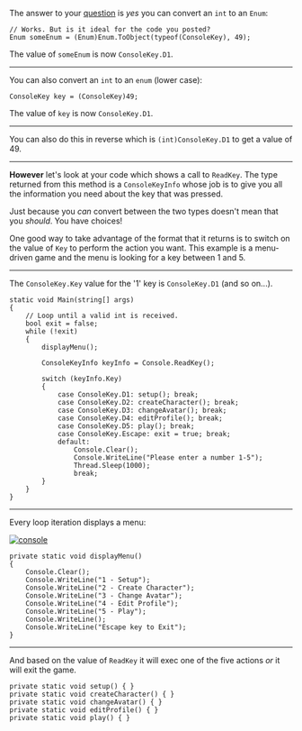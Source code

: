 
The answer to your [question](https://stackoverflow.com/q/74827932/5438626) is _yes_ you can convert an `int` to an `Enum`:

    // Works. But is it ideal for the code you posted?
    Enum someEnum = (Enum)Enum.ToObject(typeof(ConsoleKey), 49);

The value of `someEnum` is now `ConsoleKey.D1`.
***

You can also convert an `int` to an `enum` (lower case):


    ConsoleKey key = (ConsoleKey)49;

The value of `key` is now `ConsoleKey.D1`.
***

You can also do this in reverse which is `(int)ConsoleKey.D1` to get a value of 49.
***

**However** let's look at your code which shows a call to `ReadKey`. The type returned from this method is a `ConsoleKeyInfo` whose job is to give you all the information you need about the key that was pressed. 

Just because you _can_ convert between the two types doesn't mean that you _should_. You have choices!

One good way to take advantage of the format that it returns is to switch on the value of `Key` to perform the action you want. This example is a menu-driven game and the menu is looking for a key between 1 and 5. 

***
The `ConsoleKey.Key` value for the '1' key is `ConsoleKey.D1` (and so on...).

    static void Main(string[] args)
    {
        // Loop until a valid int is received.
        bool exit = false;
        while (!exit)
        {
            displayMenu();

            ConsoleKeyInfo keyInfo = Console.ReadKey();

            switch (keyInfo.Key)
            {
                case ConsoleKey.D1: setup(); break;
                case ConsoleKey.D2: createCharacter(); break;
                case ConsoleKey.D3: changeAvatar(); break;
                case ConsoleKey.D4: editProfile(); break;
                case ConsoleKey.D5: play(); break;
                case ConsoleKey.Escape: exit = true; break;
                default:
                    Console.Clear();
                    Console.WriteLine("Please enter a number 1-5");
                    Thread.Sleep(1000);
                    break;
            }
        }
    }

***
Every loop iteration displays a menu:


[![console][1]][1]

    private static void displayMenu()
    {
        Console.Clear();
        Console.WriteLine("1 - Setup");
        Console.WriteLine("2 - Create Character");
        Console.WriteLine("3 - Change Avatar");
        Console.WriteLine("4 - Edit Profile");
        Console.WriteLine("5 - Play");
        Console.WriteLine();
        Console.WriteLine("Escape key to Exit");
    }

***
And based on the value of `ReadKey` it will exec one of the five actions _or_ it will exit the game.

    private static void setup() { }
    private static void createCharacter() { }
    private static void changeAvatar() { }
    private static void editProfile() { }
    private static void play() { }



  [1]: https://i.stack.imgur.com/NFfCW.png